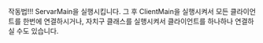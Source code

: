 작동법!!!
ServarMain을 실행시킵니다.
그 후 ClientMain을 실행시켜서 모든 클라이언트를 한번에 연결하시거나, 
자치구 클래스를 실행시켜서 클라이언트를 하나하나 연결하실 수도 있습니다.  
